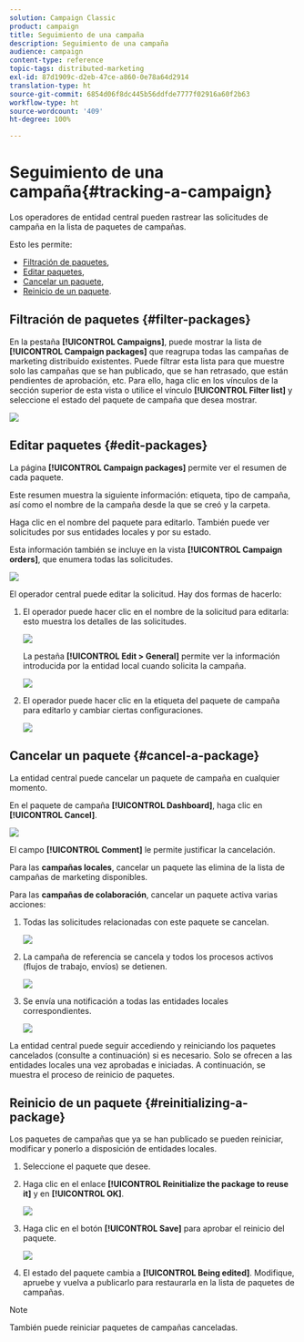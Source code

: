 ```yaml
---
solution: Campaign Classic
product: campaign
title: Seguimiento de una campaña
description: Seguimiento de una campaña
audience: campaign
content-type: reference
topic-tags: distributed-marketing
exl-id: 87d1909c-d2eb-47ce-a860-0e78a64d2914
translation-type: ht
source-git-commit: 6854d06f8dc445b56ddfde7777f02916a60f2b63
workflow-type: ht
source-wordcount: '409'
ht-degree: 100%

---
```


# Seguimiento de una campaña{#tracking-a-campaign}

Los operadores de entidad central pueden rastrear las solicitudes de campaña en la lista de paquetes de campañas.

Esto les permite:

* [Filtración de paquetes](#filter-packages),
* [Editar paquetes](#edit-packages),
* [Cancelar un paquete](#cancel-a-package),
* [Reinicio de un paquete](#reinitializing-a-package).

## Filtración de paquetes {#filter-packages}

En la pestaña **[!UICONTROL Campaigns]**, puede mostrar la lista de **[!UICONTROL Campaign packages]** que reagrupa todas las campañas de marketing distribuido existentes. Puede filtrar esta lista para que muestre solo las campañas que se han publicado, que se han retrasado, que están pendientes de aprobación, etc. Para ello, haga clic en los vínculos de la sección superior de esta vista o utilice el vínculo **[!UICONTROL Filter list]** y seleccione el estado del paquete de campaña que desea mostrar.

![](assets/mkg_dist_catalog_filter.png)

## Editar paquetes {#edit-packages}

La página **[!UICONTROL Campaign packages]** permite ver el resumen de cada paquete.

Este resumen muestra la siguiente información: etiqueta, tipo de campaña, así como el nombre de la campaña desde la que se creó y la carpeta.

Haga clic en el nombre del paquete para editarlo. También puede ver solicitudes por sus entidades locales y por su estado.

Esta información también se incluye en la vista **[!UICONTROL Campaign orders]**, que enumera todas las solicitudes.

![](assets/mkg_dist_catalog_op_command_details.png)

El operador central puede editar la solicitud. Hay dos formas de hacerlo:

1. El operador puede hacer clic en el nombre de la solicitud para editarla: esto muestra los detalles de las solicitudes.

   ![](assets/mkg_dist_catalog_op_command_edit1.png)

   La pestaña **[!UICONTROL Edit > General]** permite ver la información introducida por la entidad local cuando solicita la campaña.

   ![](assets/mkg_dist_catalog_op_command_edit1a.png)

1. El operador puede hacer clic en la etiqueta del paquete de campaña para editarlo y cambiar ciertas configuraciones.

   ![](assets/mkg_dist_catalog_op_command_edit2.png)

## Cancelar un paquete {#cancel-a-package}

La entidad central puede cancelar un paquete de campaña en cualquier momento.

En el paquete de campaña **[!UICONTROL Dashboard]**, haga clic en **[!UICONTROL Cancel]**.

![](assets/mkg_dist_cancel_op_from_dashboard.png)

El campo **[!UICONTROL Comment]** le permite justificar la cancelación.

Para las **campañas locales**, cancelar un paquete las elimina de la lista de campañas de marketing disponibles.

Para las **campañas de colaboración**, cancelar un paquete activa varias acciones:

1. Todas las solicitudes relacionadas con este paquete se cancelan.

   ![](assets/mkg_dist_mutual_op_cancelled.png)

1. La campaña de referencia se cancela y todos los procesos activos (flujos de trabajo, envíos) se detienen.

   ![](assets/mkg_dist_mutual_op_cancelled1.png)

1. Se envía una notificación a todas las entidades locales correspondientes.

   ![](assets/mkg_dist_mutual_op_cancelled2.png)

La entidad central puede seguir accediendo y reiniciando los paquetes cancelados (consulte a continuación) si es necesario. Solo se ofrecen a las entidades locales una vez aprobadas e iniciadas. A continuación, se muestra el proceso de reinicio de paquetes.

## Reinicio de un paquete {#reinitializing-a-package}

Los paquetes de campañas que ya se han publicado se pueden reiniciar, modificar y ponerlo a disposición de entidades locales.

1. Seleccione el paquete que desee.
1. Haga clic en el enlace **[!UICONTROL Reinitialize the package to reuse it]** y en **[!UICONTROL OK]**.

   ![](assets/mkg_dist_mutual_op_reinit.png)

1. Haga clic en el botón **[!UICONTROL Save]** para aprobar el reinicio del paquete.

   ![](assets/mkg_dist_mutual_op_reinit2.png)

1. El estado del paquete cambia a **[!UICONTROL Being edited]**. Modifique, apruebe y vuelva a publicarlo para restaurarla en la lista de paquetes de campañas.

>[!NOTE]
>
>También puede reiniciar paquetes de campañas canceladas.
